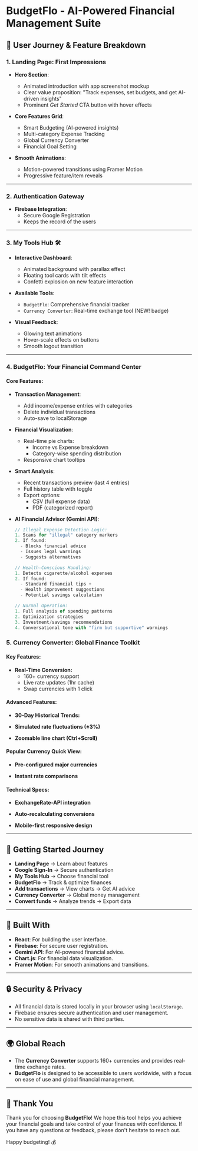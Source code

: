 # BudgetFlo - AI-Powered Financial Management Suite

## 🌟 User Journey & Feature Breakdown

### 1. Landing Page: First Impressions
- **Hero Section**:  
  - Animated introduction with app screenshot mockup  
  - Clear value proposition: "Track expenses, set budgets, and get AI-driven insights"  
  - Prominent *Get Started* CTA button with hover effects  

- **Core Features Grid**:  
  - Smart Budgeting (AI-powered insights)  
  - Multi-category Expense Tracking  
  - Global Currency Converter  
  - Financial Goal Setting  

- **Smooth Animations**:  
  - Motion-powered transitions using Framer Motion  
  - Progressive feature/item reveals  

---

### 2. Authentication Gateway
- **Firebase Integration**:  
  - Secure Google Registration  
  -  Keeps the record of the users

---

### 3. My Tools Hub 🛠️
- **Interactive Dashboard**:  
  - Animated background with parallax effect  
  - Floating tool cards with tilt effects  
  - Confetti explosion on new feature interaction  

- **Available Tools**:  
  - `BudgetFlo`: Comprehensive financial tracker  
  - `Currency Converter`: Real-time exchange tool (NEW! badge)  

- **Visual Feedback**:  
  - Glowing text animations  
  - Hover-scale effects on buttons  
  - Smooth logout transition  

---

### 4. BudgetFlo: Your Financial Command Center
#### Core Features:
- **Transaction Management**:  
  - Add income/expense entries with categories  
  - Delete individual transactions  
  - Auto-save to localStorage  

- **Financial Visualization**:  
  - Real-time pie charts:  
    - Income vs Expense breakdown  
    - Category-wise spending distribution  
  - Responsive chart tooltips  

- **Smart Analysis**:  
  - Recent transactions preview (last 4 entries)  
  - Full history table with toggle  
  - Export options:  
    - CSV (full expense data)  
    - PDF (categorized report)  

- **AI Financial Advisor (Gemini API)**:  
  ```javascript
  // Illegal Expense Detection Logic:
  1. Scans for "illegal" category markers
  2. If found:
    - Blocks financial advice
    - Issues legal warnings
    - Suggests alternatives
  
  // Health-Conscious Handling:
  1. Detects cigarette/alcohol expenses
  2. If found:
    - Standard financial tips +
    - Health improvement suggestions
    - Potential savings calculation
  
  // Normal Operation:
  1. Full analysis of spending patterns
  2. Optimization strategies
  3. Investment/savings recommendations
  4. Conversational tone with "firm but supportive" warnings

  ```

### 5. Currency Converter: Global Finance Toolkit
#### Key Features:
- **Real-Time Conversion:**
  - 160+ currency support
  - Live rate updates (1hr cache)
  - Swap currencies with 1 click

#### Advanced Features:

- **30-Day Historical Trends:**

- **Simulated rate fluctuations (±3%)**

- **Zoomable line chart (Ctrl+Scroll)**

#### Popular Currency Quick View:

- **Pre-configured major currencies**

- **Instant rate comparisons**


#### Technical Specs:

- **ExchangeRate-API integration**

- **Auto-recalculating conversions**

- **Mobile-first responsive design**

---

## 🚀 Getting Started Journey

- **Landing Page** → Learn about features
- **Google Sign-In** → Secure authentication
- **My Tools Hub** → Choose financial tool
- **BudgetFlo** → Track & optimize finances
- **Add transactions** → View charts → Get AI advice
- **Currency Converter** → Global money management
- **Convert funds** → Analyze trends → Export data

---

## 🔨 Built With

- **React**: For building the user interface.
- **Firebase**: For secure user registration.
- **Gemini API**: For AI-powered financial advice.
- **Chart.js**: For financial data visualization.
- **Framer Motion**: For smooth animations and transitions.

---

## 🔒 Security & Privacy

- All financial data is stored locally in your browser using `localStorage`.
- Firebase ensures secure authentication and user management.
- No sensitive data is shared with third parties.

---

## 🌍 Global Reach

- The **Currency Converter** supports 160+ currencies and provides real-time exchange rates.
- **BudgetFlo** is designed to be accessible to users worldwide, with a focus on ease of use and global financial management.

---

## 💬 Thank You

Thank you for choosing **BudgetFlo**! We hope this tool helps you achieve your financial goals and take control of your finances with confidence. If you have any questions or feedback, please don't hesitate to reach out.

Happy budgeting! 💰


